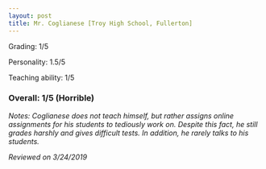```yaml
---
layout: post
title: Mr. Coglianese [Troy High School, Fullerton]
---
```


Grading: 1/5

Personality: 1.5/5

Teaching ability: 1/5

### Overall: 1/5 (Horrible)

*Notes: Coglianese does not teach himself, but rather assigns online assignments for his students to tediously work on. Despite this fact,
he still grades harshly and gives difficult tests. In addition, he rarely talks to his students.*

*Reviewed on 3/24/2019*
